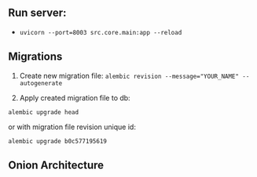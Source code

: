 ## Run server:
- `uvicorn --port=8003 src.core.main:app --reload`


## Migrations
1. Create new migration file:
`alembic revision --message="YOUR_NAME" --autogenerate`

2. Apply created migration file to db:

`alembic upgrade head`

or with migration file revision unique id:

`alembic upgrade b0c577195619`


## Onion Architecture
